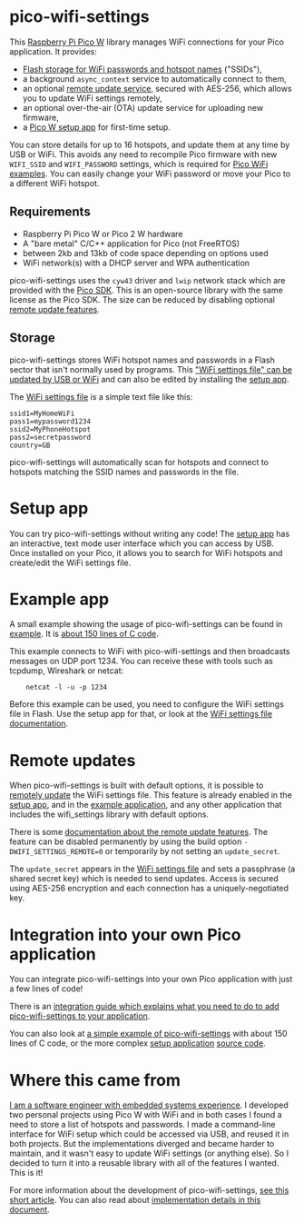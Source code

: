 # pico-wifi-settings

This [Raspberry Pi Pico
W](https://www.raspberrypi.com/documentation/microcontrollers/pico-series.html)
library manages WiFi connections for your Pico application. It provides:
 - [Flash storage for WiFi passwords and hotspot names](doc/SETTINGS_FILE.md) ("SSIDs"),
 - a background `async_context` service to automatically connect to them,
 - an optional [remote update service](doc/REMOTE.md), secured with AES-256, which allows
   you to update WiFi settings remotely,
 - an optional over-the-air (OTA) update service for uploading new firmware,
 - a [Pico W setup app](doc/SETUP_APP.md) for first-time setup.

You can store details for up to 16 hotspots, and update them
at any time by USB or WiFi. This avoids any need to recompile Pico firmware
with new `WIFI_SSID` and `WIFI_PASSWORD` settings, which is required for
[Pico WiFi examples](https://github.com/raspberrypi/pico-examples/). You can
easily change your WiFi password or move your Pico to a different WiFi hotspot.

## Requirements

 - Raspberry Pi Pico W or Pico 2 W hardware
 - A "bare metal" C/C++ application for Pico (not FreeRTOS)
 - between 2kb and 13kb of code space depending on options used
 - WiFi network(s) with a DHCP server and WPA authentication

pico-wifi-settings uses the `cyw43` driver and `lwip` network stack
which are provided with the
[Pico SDK](https://github.com/raspberrypi/pico-sdk/). This is
an open-source library with the same license as the Pico SDK.
The size can be reduced by
disabling optional [remote update features](doc/REMOTE.md).

## Storage

pico-wifi-settings stores WiFi hotspot names and passwords
in a Flash sector that isn't normally used by programs. This
["WiFi settings file" can be updated by USB or WiFi](doc/SETTINGS_FILE.md)
and can also be edited by installing the [setup app](doc/SETUP_APP.md).

The [WiFi settings file](doc/SETTINGS_FILE.md) is a simple text file like this:
```
ssid1=MyHomeWiFi
pass1=mypassword1234
ssid2=MyPhoneHotspot
pass2=secretpassword
country=GB
```
pico-wifi-settings will automatically scan for hotspots and connect to
hotspots matching the SSID names and passwords in the file.

# Setup app

You can try pico-wifi-settings without writing any code! The
[setup app](doc/SETUP_APP.md) has an interactive, text mode user
interface which you can access by USB. Once installed on your Pico,
it allows you to search for WiFi hotspots and create/edit
the WiFi settings file.

# Example app

A small example showing the usage of pico-wifi-settings can be found in
[example](example). It is [about 150 lines of C code](example/example.c).

This example connects to WiFi with pico-wifi-settings and then broadcasts
messages on UDP port 1234. You can receive these with tools such as
tcpdump, Wireshark or netcat:
```
    netcat -l -u -p 1234
```
Before this example can be used, you need to configure the WiFi settings file
in Flash. Use the setup app for that, or look at the
[WiFi settings file documentation](doc/SETTINGS_FILE.md).

# Remote updates

When pico-wifi-settings is built with default options, it is possible to [remotely
update](doc/REMOTE.md) the WiFi settings file. This feature is
already enabled in the [setup app](doc/SETUP_APP.md),
and in the [example application](example), and any other application
that includes the wifi\_settings library with default options.

There is some [documentation about the remote update features](doc/REMOTE.md).
The feature can be disabled permanently by using the build option `-DWIFI_SETTINGS_REMOTE=0`
or temporarily by not setting an `update_secret`.

The `update_secret` appears in the [WiFi settings file](doc/SETTINGS_FILE.md) and
sets a passphrase (a shared secret key) which is needed to send updates. Access is
secured using AES-256 encryption and each connection has a uniquely-negotiated key.

# Integration into your own Pico application

You can integrate pico-wifi-settings into your own Pico application with just a few lines of code!

There is an [integration guide which explains what you need to do
to add pico-wifi-settings to your application](doc/INTEGRATION.md).

You can also look at [a simple example of pico-wifi-settings](example) with about 150
lines of C code, or the more complex [setup application](doc/SETUP_APP.md)
[source code](setup).

# Where this came from

[I am a software engineer with embedded systems experience](https://www.jwhitham.org/).
I developed two personal projects using Pico W with WiFi and in both cases I found
a need to store a list of hotspots and passwords. I made a command-line interface
for WiFi setup which could be accessed via USB, and reused it in both projects. But
the implementations diverged and became harder to maintain, and it wasn't easy to
update WiFi settings (or anything else). So I decided to turn it into a reusable library
with all of the features I wanted. This is it!

For more information about the development of pico-wifi-settings,
[see this short article](https://www.jwhitham.org/2025/03/pico-wifi-settings.html).
You can also read about [implementation details in this document](doc/IMPLEMENTATION.md).
